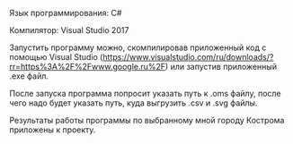 Язык программирования: C#

Компилятор: Visual Studio 2017

Запустить программу можно, скомпилировав приложенный код с помощью Visual Studio (https://www.visualstudio.com/ru/downloads/?rr=https%3A%2F%2Fwww.google.ru%2F) или запустив приложенный .exe файл.

После запуска программа попросит указать путь к .oms файлу, после чего надо будет указать путь, куда выгрузить .csv и .svg файлы.

Результаты работы программы по выбранному мной городу Кострома приложены к проекту.
 
